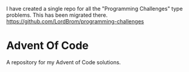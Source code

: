 I have created a single repo for all the "Programming Challenges" type problems. This has been migrated there.
https://github.com/LordBrom/programming-challenges

# Advent Of Code
A repository for my Advent of Code solutions.
